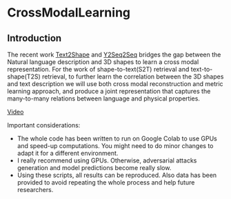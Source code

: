 # CrossModalLearning

## Introduction
The recent work [Text2Shape](http://text2shape.stanford.edu/) and [Y2Seq2Seq](https://ojs.aaai.org//index.php/AAAI/article/view/3777) bridges the gap between the Natural language description and 3D shapes to learn a cross modal representation. For the work of shape-to-text(S2T) retrieval and text-to-shape(T2S) retrieval, to further learn the correlation between the 3D shapes and text description we will use both cross modal reconstruction and metric learning approach, and produce a joint representation that captures the many-to-many relations between language and physical properties.

[Video](https://www.youtube.com/watch?v=fxWC9Ubk4to&feature=youtu.be)

Important considerations:
* The whole code has been written to run on Google Colab to use GPUs and speed-up computations. You might need to do minor changes to adapt it for a different environment.
* I really recommend using GPUs. Otherwise, adversarial attacks generation and model predictions become really slow.
* Using these scripts, all results can be reproduced. Also data has been provided to avoid repeating the whole process and help future researchers.
